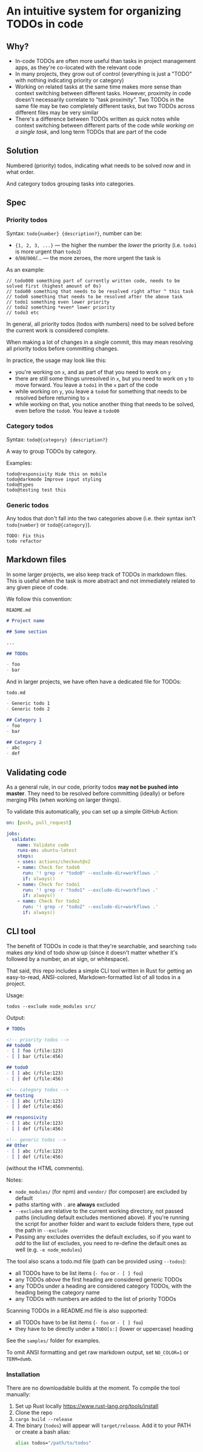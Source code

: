 # An intuitive system for organizing TODOs in code

## Why?
- In-code TODOs are often more useful than tasks in project management apps, as they're co-located with the relevant code
- In many projects, they grow out of control (everything is just a "TODO" with nothing indicating priority or category)
- Working on related tasks at the same time makes more sense than context switching between different tasks. However, proximity in code doesn't necessarily correlate to "task proximity". Two TODOs in the same file may be two completely different tasks, but two TODOs across different files may be very similar
- There's a difference between TODOs written as quick notes while context switching between different parts of the code *while working on a single task*, and long term TODOs that are part of the code

## Solution

Numbered (priority) todos, indicating what needs to be solved *now* and in what order.

And category todos grouping tasks into categories.

## Spec

### Priority todos

Syntax: `todo{number} {description?}`, number can be:
- `{1, 2, 3, ...}` — the higher the number the *lower* the priority (i.e. `todo1` is more urgent than `todo2`)
- `0`/`00`/`000`/... — the more zeroes, the more urgent the task is

As an example:
```
// todo000 something part of currently written code, needs to be solved first (highest amount of 0s)
// todo00 something that needs to be resolved right after ^ this task
// todo0 something that needs to be resolved after the above task
// todo1 something even lower priority
// todo2 something *even* lower priority
// todo3 etc
```

In general, all priority todos (todos with numbers) need to be solved before the current work is considered complete.

When making a lot of changes in a single commit, this may mean resolving all priority todos before committing changes.

In practice, the usage may look like this:
- you're working on `x`, and as part of that you need to work on `y`
- there are still some things unresolved in `x`, but you need to work on `y` to move forward. You leave a `todo1` in the `x` part of the code
- while working on `y`, you leave a `todo0` for something that needs to be resolved before returning to `x`
- while working on that, you notice another thing that needs to be solved, even before the `todo0`. You leave a `todo00`

### Category todos

Syntax: `todo@{category} {description?}`

A way to group TODOs by category.

Examples:
```
todo@responsivity Hide this on mobile
todo@darkmode Improve input styling
todo@types
todo@testing test this
```

### Generic todos

Any todos that don't fall into the two categories above (i.e. their syntax isn't `todo{number}` or `todo@{category}`).

```
TODO: Fix this
todo refactor
```

## Markdown files

In some larger projects, we also keep track of TODOs in markdown files. This is useful when the task is more abstract and not immediately related to any given piece of code.

We follow this convention:

`README.md`

```md
# Project name

## Some section

...

## TODOs

- foo
- bar
```

And in larger projects, we have often have a dedicated file for TODOs:

`todo.md`

```md
- Generic todo 1
- Generic todo 2

## Category 1
- foo
- bar

## Category 2
- abc
- def
```

## Validating code

As a general rule, in our code, priority todos **may not be pushed into master**. They need to be resolved before committing (ideally) or before merging PRs (when working on larger things).

To validate this automatically, you can set up a simple GitHub Action:

```yaml
on: [push, pull_request]

jobs:
  validate:
    name: Validate code
    runs-on: ubuntu-latest
    steps:
    - uses: actions/checkout@v2
    - name: Check for todo0
      run: '! grep -r "todo0" --exclude-dir=workflows .'
      if: always()
    - name: Check for todo1
      run: '! grep -r "todo1" --exclude-dir=workflows .'
      if: always()
    - name: Check for todo2
      run: '! grep -r "todo2" --exclude-dir=workflows .'
      if: always()
```

## CLI tool

The benefit of TODOs in code is that they're searchable, and searching `todo` makes *any* kind of todo show up (since it doesn't matter whether it's followed by a number, an at sign, or whitespace).

That said, this repo includes a simple CLI tool written in Rust for getting an easy-to-read, ANSI-colored, Markdown-formatted list of all todos in a project.

Usage:
```
todos --exclude node_modules src/
```

Output:
```md
# TODOs

<!-- priority todos -->
## todo00
- [ ] foo (/file:123)
- [ ] bar (/file:456)

## todo0
- [ ] abc (/file:123)
- [ ] def (/file:456)

<!-- category todos -->
## testing
- [ ] abc (/file:123)
- [ ] def (/file:456)

## responsivity
- [ ] abc (/file:123)
- [ ] def (/file:456)

<!-- generic todos -->
## Other
- [ ] abc (/file:123)
- [ ] def (/file:456)
```

(without the HTML comments).

Notes:
- `node_modules/` (for npm) and `vendor/` (for composer) are excluded by default
- paths starting with `.` are **always** excluded
- `--exclude`s are relative to the current working directory, not passed paths (including default excludes mentioned above). If you're running the script for another folder and want to exclude folders there, type out the path in `--exclude`
- Passing any excludes overrides the default excludes, so if you want to *add* to the list of excludes, you need to re-define the default ones as well (e.g. `-e node_modules`)

The tool also scans a todo.md file (path can be provided using `--todos`):
- all TODOs have to be list items (`- foo` or `- [ ] foo`)
- any TODOs *above* the first heading are considered generic TODOs
- any TODOs under a heading are considered category TODOs, with the heading being the category name
- any TODOs with numbers are added to the list of priority TODOs

Scanning TODOs in a README.md file is also supported:
- all TODOs have to be list items (`- foo` or `- [ ] foo`)
- they have to be directly under a `TODO[s:]` (lower or uppercase) heading

See the `samples/` folder for examples.

To omit ANSI formatting and get raw markdown output, set `NO_COLOR=1` or `TERM=dumb`.

### Installation

There are no downloadable builds at the moment. To compile the tool manually:
1. Set up Rust locally https://www.rust-lang.org/tools/install
2. Clone the repo
3. `cargo build --release`
4. The binary (`todos`) will appear will `target/release`. Add it to your PATH or create a bash alias:
   ```sh
   alias todos="/path/to/todos"
   ```
